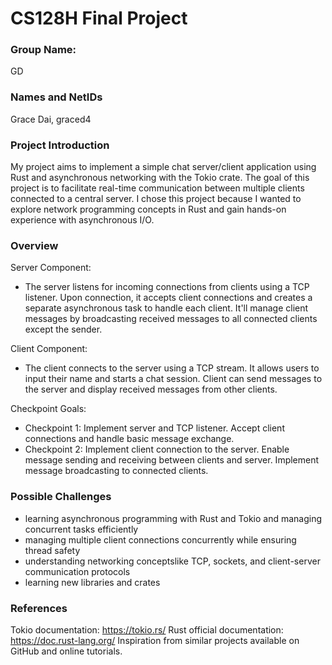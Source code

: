 # CS128H Final Project

### Group Name: 
GD

### Names and NetIDs
Grace Dai, graced4

### Project Introduction
My project aims to implement a simple chat server/client application using Rust and asynchronous networking with the Tokio crate. The goal of this project is to facilitate real-time communication between multiple clients connected to a central server. I chose this project because I wanted to explore network programming concepts in Rust and gain hands-on experience with asynchronous I/O.

### Overview
Server Component:
- The server listens for incoming connections from clients using a TCP listener. Upon connection, it accepts client connections and creates a separate asynchronous task to handle each client. It'll manage client messages by broadcasting received messages to all connected clients except the sender.

Client Component:
- The client connects to the server using a TCP stream. It allows users to input their name and starts a chat session. Client can send messages to the server and display received messages from other clients.

Checkpoint Goals:
- Checkpoint 1: Implement server and TCP listener. Accept client connections and handle basic message exchange.
- Checkpoint 2: Implement client connection to the server. Enable message sending and receiving between clients and server. Implement message broadcasting to connected clients.

### Possible Challenges
- learning asynchronous programming with Rust and Tokio and managing concurrent tasks efficiently
- managing multiple client connections concurrently while ensuring thread safety
- understanding networking conceptslike TCP, sockets, and client-server communication protocols
- learning new libraries and crates

### References
Tokio documentation: https://tokio.rs/
Rust official documentation: https://doc.rust-lang.org/
Inspiration from similar projects available on GitHub and online tutorials.
